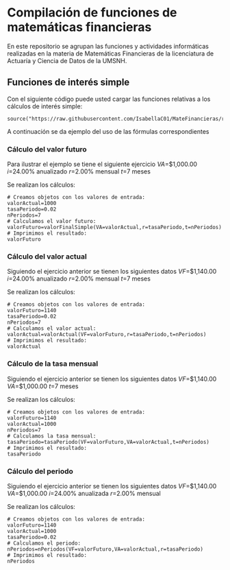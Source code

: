 # Compilación de funciones de matemáticas financieras

En este repositorio se agrupan las funciones y actividades informáticas realizadas en la materia de Matemáticas Financieras de la licenciatura de Actuaría y Ciencia de Datos de la UMSNH.

## Funciones de interés simple

Con el siguiente código puede usted cargar las funciones relativas a los cálculos de interés simple:

```{r}
source("https://raw.githubusercontent.com/IsabellaC01/MateFinancieras/refs/heads/main/formulasInteresSimple.R")
```
A continuación se da ejemplo del uso de las fórmulas correspondientes

### Cálculo del valor futuro

Para ilustrar el ejemplo se tiene el siguiente ejercicio
$VA$=$1,000.00
$i$=24.00% anualizado
$r$=2.00% mensual
$t$=7 meses

Se realizan los cálculos:
```{r}
# Creamos objetos con los valores de entrada:
valorActual=1000
tasaPeriodo=0.02
nPeriodos=7
# Calculamos el valor futuro:
valorFuturo=valorFinalSimple(VA=valorActual,r=tasaPeriodo,t=nPeriodos)
# Imprimimos el resultado:
valorFuturo

```
### Cálculo del valor actual

Siguiendo el ejercicio anterior se tienen los siguientes datos
$VF$=$1,140.00
$i$=24.00% anualizado
$r$=2.00% mensual
$t$=7 meses

Se realizan los cálculos:
```{r}
# Creamos objetos con los valores de entrada:
valorFuturo=1140
tasaPeriodo=0.02
nPeriodos=7
# Calculamos el valor actual:
valorActual=valorActual(VF=valorFuturo,r=tasaPeriodo,t=nPeriodos)
# Imprimimos el resultado:
valorActual
```

### Cálculo de la tasa mensual

Siguiendo el ejercicio anterior se tienen los siguientes datos
$VF$=$1,140.00
$VA$=$1,000.00
$t$=7 meses

Se realizan los cálculos:
```{r}
# Creamos objetos con los valores de entrada:
valorFuturo=1140
valorActual=1000
nPeriodos=7
# Calculamos la tasa mensual:
tasaPeriodo=tasaPeriodo(VF=valorFuturo,VA=valorActual,t=nPeriodos)
# Imprimimos el resultado:
tasaPeriodo
```
### Cálculo del periodo

Siguiendo el ejercicio anterior se tienen los siguientes datos
$VF$=$1,140.00
$VA$=$1,000.00
$i$=24.00% anualizada
$r$=2.00% mensual

Se realizan los cálculos:
```{r}
# Creamos objetos con los valores de entrada:
valorFuturo=1140
valorActual=1000
tasaPeriodo=0.02
# Calculamos el periodo:
nPeriodos=nPeriodos(VF=valorFuturo,VA=valorActual,r=tasaPeriodo)
# Imprimimos el resultado:
nPeriodos
```
